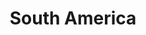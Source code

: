 ---
title: South America
description: Region

majorRegion: Latin America
subRegions: [South America]
country: Peru
tags: [Latin America,South America]
monthYearOfTravel: [03-2023]

imageLink: "@assets/docs/characters/backgrounds/cover.jpg"
---